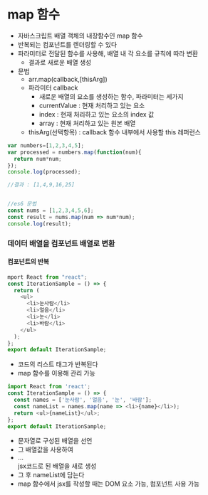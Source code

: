 # map 함수
- 자바스크립트 배열 객체의 내장함수인 map 함수
- 반복되는 컴포넌트를 렌더링할 수 있다
- 파라미터로 전달된 함수를 사용해, 배열 내 각 요소를 규칙에 따라 변환
  - 결과로 새로운 배열 생성
- 문법
  - arr.map(callback,\[thisArg])
  - 파라미터 callback
    - 새로운 배열의 요소를 생성하는 함수, 파라미터는 세가지
    - currentValue : 현재 처리하고 있는 요소
    - index : 현재 처리하고 있는 요소의 index 값
    - array : 현재 처리하고 있는 원본 배열
  - thisArg(선택항목) : callback 함수 내부에서 사용할 this 레퍼런스   

```javascript
var numbers=[1,2,3,4,5];
var processed = numbers.map(function(num){
  return num*num;
});
console.log(processed);

//결과 : [1,4,9,16,25]


//es6 문법
const nums = [1,2,3,4,5,6];
const result = nums.map(num => num*num);
console.log(result);
```

### 데이터 배열을 컴포넌트 배열로 변환   
#### 컴포넌트의 반복   
```javascript
mport React from "react";
const IterationSample = () => {
  return (
    <ul>
      <li>눈사람</li>
      <li>얼음</li>
      <li>눈</li>
      <li>바람</li>
    </ul>
  );
};
export default IterationSample;
```
- 코드의 리스트 태그가 반복된다
- map 함수를 이용해 관리 가능   



```javascript
import React from 'react';
const IterationSample = () => {
  const names = ['눈사람', '얼음', '눈', '바람'];
  const nameList = names.map(name => <li>{name}</li>);
  return <ul>{nameList}</ul>;
};
export default IterationSample;
```
- 문자열로 구성된 배열을 선언
- 그 배열값을 사용하여 <li>...</li> jsx코드로 된 배열을 새로 생성
- 그 후 nameList에 담는다
- map 함수에서 jsx를 작성할 때는 DOM 요소 가능, 컴포넌트 사용 가능
